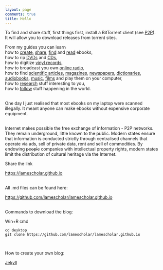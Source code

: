 ```yaml
---
layout: page
comments: true
title: Hello
---
```


To find and share stuff, first things first, install a BitTorrent client (see [P2P](/en/p2p)). It will allow you to download releases from torrent sites.

From my guides you can learn<br>
how to [create](/en/how-to-digitize-books), [share](/en/how-to-share-your-stuff), [find](/en/how-to-find-books) and [read](/en/ebook-formats) ebooks,<br>
how to rip [DVDs](/en/films) and [CDs](/en/music#ripping-cds),<br>
how to digitize [vinyl records](/en/music#digitizing-vinyl-records),<br>
how to broadcast you own [online radio](/en/radio#how-to-make-your-own-online-radio),<br>
how to find [scientific articles](/en/articles), [magazines](/en/magazines), [newspapers](/en/news), [dictionaries](/en/dictionaries), [audiobooks](/en/audiobooks), [music](/en/music), [films](/en/films) and play them on your computer,<br>
how to [research](/en/research) stuff interesting to you,<br>
how to [follow](/2023/12/09/follow-the-press-using-rss.html) stuff happening in the world.
<br><br>

One day I just realised that most ebooks on my laptop were scanned illegally. It meant anyone can make ebooks without expensive corporate equipment.
<br><br>

Internet makes possible the free exchange of information - P2P networks. They remain underground, little known to the public. Modern states ensure that information is conducted strictly through centralised channels that operate via ads, sell of private data, rent and sell of commodities. By endowing <s>people</s> companies with intellectual property rights, modern states limit the distribution of cultural heritage via the Internet.

Share the link

<https://lamescholar.github.io>
<br><br>

All .md files can be found here:

<https://github.com/lamescholar/lamescholar.github.io>
<br><br>

Commands to download the blog:

Win+R cmd

```
cd desktop
git clone https://github.com/lamescholar/lamescholar.github.io
```
<br>

How to create your own blog:

[Jekyll](/en/jekyll)